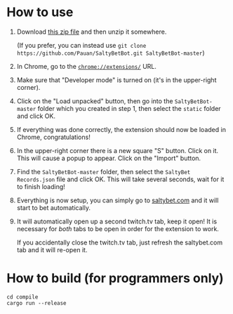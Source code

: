 How to use
==========

1. Download [this zip file](https://github.com/Pauan/SaltyBetBot/archive/master.zip) and then unzip it somewhere.

   (If you prefer, you can instead use `git clone https://github.com/Pauan/SaltyBetBot.git SaltyBetBot-master`)

2. In Chrome, go to the [`chrome://extensions/`](chrome://extensions/) URL.

3. Make sure that "Developer mode" is turned on (it's in the upper-right corner).

4. Click on the "Load unpacked" button, then go into the `SaltyBetBot-master` folder which you created in step 1, then select the `static` folder and click OK.

5. If everything was done correctly, the extension should now be loaded in Chrome, congratulations!

6. In the upper-right corner there is a new square "S" button. Click on it. This will cause a popup to appear. Click on the "Import" button.

7. Find the `SaltyBetBot-master` folder, then select the `SaltyBet Records.json` file and click OK. This will take several seconds, wait for it to finish loading!

8. Everything is now setup, you can simply go to [saltybet.com](http://www.saltybet.com/) and it will start to bet automatically.

9. It will automatically open up a second twitch.tv tab, keep it open! It is necessary for *both* tabs to be open in order for the extension to work.

   If you accidentally close the twitch.tv tab, just refresh the saltybet.com tab and it will re-open it.


How to build (for programmers only)
===================================

```
cd compile
cargo run --release
```
